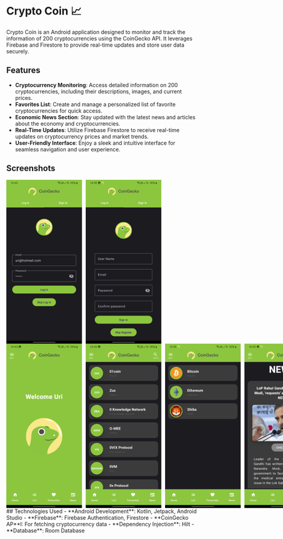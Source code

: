 # Crypto Coin  📈

Crypto Coin is an Android application designed to monitor and track the information of 200 cryptocurrencies using the CoinGecko API. It leverages Firebase and Firestore to provide real-time updates and store user data securely.

## Features
- **Cryptocurrency Monitoring**: Access detailed information on 200 cryptocurrencies, including their descriptions, images, and current prices.
- **Favorites List**: Create and manage a personalized list of favorite cryptocurrencies for quick access.
- **Economic News Section**: Stay updated with the latest news and articles about the economy and cryptocurrencies.
- **Real-Time Updates**: Utilize Firebase Firestore to receive real-time updates on cryptocurrency prices and market trends.
- **User-Friendly Interface**: Enjoy a sleek and intuitive interface for seamless navigation and user experience.

## Screenshots

<div style="display: flex; flex-direction: row; gap: 10px;">
<img src="app/src/main/java/com/myportfolio/portfoliocritocoinapplication/readmeImages/login.jpg" alt="Screenshot 1" width="200"/>
<img src="app/src/main/java/com/myportfolio/portfoliocritocoinapplication/readmeImages/sign.jpg" alt="Screenshot 2" width="200"/>
</div>
<div style="display: flex; flex-direction: row; gap: 10px;">
<img src="app/src/main/java/com/myportfolio/portfoliocritocoinapplication/readmeImages/main.jpg" alt="Screenshot 1" width="200"/>
<img src="app/src/main/java/com/myportfolio/portfoliocritocoinapplication/readmeImages/coinlist.jpg" alt="Screenshot 2" width="200"/>
<img src="app/src/main/java/com/myportfolio/portfoliocritocoinapplication/readmeImages/favouriteslist.jpg" alt="Screenshot 1" width="200"/>
<img src="app/src/main/java/com/myportfolio/portfoliocritocoinapplication/readmeImages/news.jpg" alt="Screenshot 2" width="200"/>
</div>

</div>
## Technologies Used
- **Android Development**: Kotlin, Jetpack, Android Studio
- **Firebase**: Firebase Authentication, Firestore
- **CoinGecko AP**I: For fetching cryptocurrency data
- **Dependency Injection**: Hilt
- **Database**: Room Database
